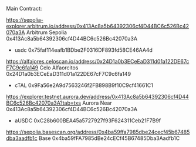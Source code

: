 

Main Contract:

https://sepolia-explorer.arbitrum.io/address/0x413Ac8a5b64392306cf4D44BC6c526Bc42070a3A
Arbitrum Sepolia 0x413Ac8a5b64392306cf4D44BC6c526Bc42070a3A 
- usdc 0x75faf114eafb1BDbe2F0316DF893fd58CE46AA4d


https://alfajores.celoscan.io/address/0x24D1a0b3ECeEaD311d01a122DE67cF7C9c6fa149
Celo Alfaorcitos 0x24D1a0b3ECeEaD311d01a122DE67cF7C9c6fa149 
- cTAL 0x9Fa56e2A9d7563246f2FB898B9f10C9cf41661C1


https://explorer.testnet.aurora.dev/address/0x413Ac8a5b64392306cf4D44BC6c526Bc42070a3A?tab=txs
Aurora Near 0x413Ac8a5b64392306cf4D44BC6c526Bc42070a3A 
 - aUSDC 0xC28b600BEA45a5727927f93F624311Ceb21F7B9f


https://sepolia.basescan.org/address/0x4ba59ffa7985dbe24cecf45b67485dba3aadfb1c
Base 0x4ba59fFA7985dBe24cECf45B67485Dba3Aadfb1C